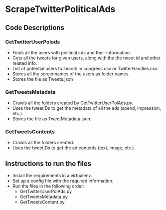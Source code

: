 # ScrapeTwitterPoliticalAds

## Code Descriptions

### GetTwitterUserPolads

- Finds all the users with political ads and their information.
- Gets all the tweets for given users, along with the the tweet id and other related info.
- List of potential users to search in congress.csv or TwitterHandles.csv.
- Stores all the screennames of the users as folder names.
- Stores the file as Tweets.json  

### GetTweetsMetadata  

- Crawls all the folders created by GetTwitterUserPolAds.py.
- Uses the tweetIDs to get the metadata of all the ads (spend, impression, etc.). 
- Stores the file as TweetMetadata.json.  

### GetTweetsContents  

- Crawls all the folders created. 
- Uses the tweetIDs to get the ad contents (text, image, etc.).  

## Instructions to run the files

- Install the requirements in a virtualenv.
- Set up a config file with the required information.
- Run the files in the following order:
  - GetTwitterUserPolAds.py
  - GetTweetsMetadata.py
  - GetTweetsContent.py